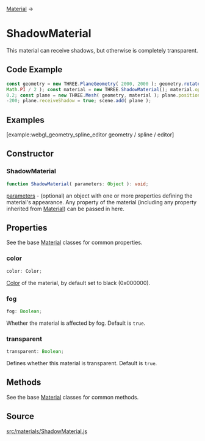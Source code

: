 [Material](en\materials\Material.html) →

# ShadowMaterial

This material can receive shadows, but otherwise is completely transparent.

## Code Example

  
```ts  
const geometry = new THREE.PlaneGeometry( 2000, 2000 ); geometry.rotateX( -
Math.PI / 2 ); const material = new THREE.ShadowMaterial(); material.opacity =
0.2; const plane = new THREE.Mesh( geometry, material ); plane.position.y =
-200; plane.receiveShadow = true; scene.add( plane );  
```  

## Examples

[example:webgl_geometry_spline_editor geometry / spline / editor]

## Constructor

### ShadowMaterial

  
  
```ts  
function ShadowMaterial( parameters: Object ): void;  
```  

[parameters](#) - (optional) an object with one or more properties defining
the material's appearance. Any property of the material (including any
property inherited from [Material](en\materials\Material.html)) can be passed
in here.  
  

## Properties

See the base [Material](en\materials\Material.html) classes for common
properties.

### color

  
  
```ts  
color: Color;  
```  

[Color](en\math\Color.html) of the material, by default set to black
(0x000000).

### fog

  
  
```ts  
fog: Boolean;  
```  

Whether the material is affected by fog. Default is `true`.

### transparent

  
  
```ts  
transparent: Boolean;  
```  

Defines whether this material is transparent. Default is `true`.

## Methods

See the base [Material](en\materials\Material.html) classes for common
methods.

## Source

<a
href="https://github.com/mrdoob/three.js/blob/master/src/materials/ShadowMaterial.js">src/materials/ShadowMaterial.js</a>

